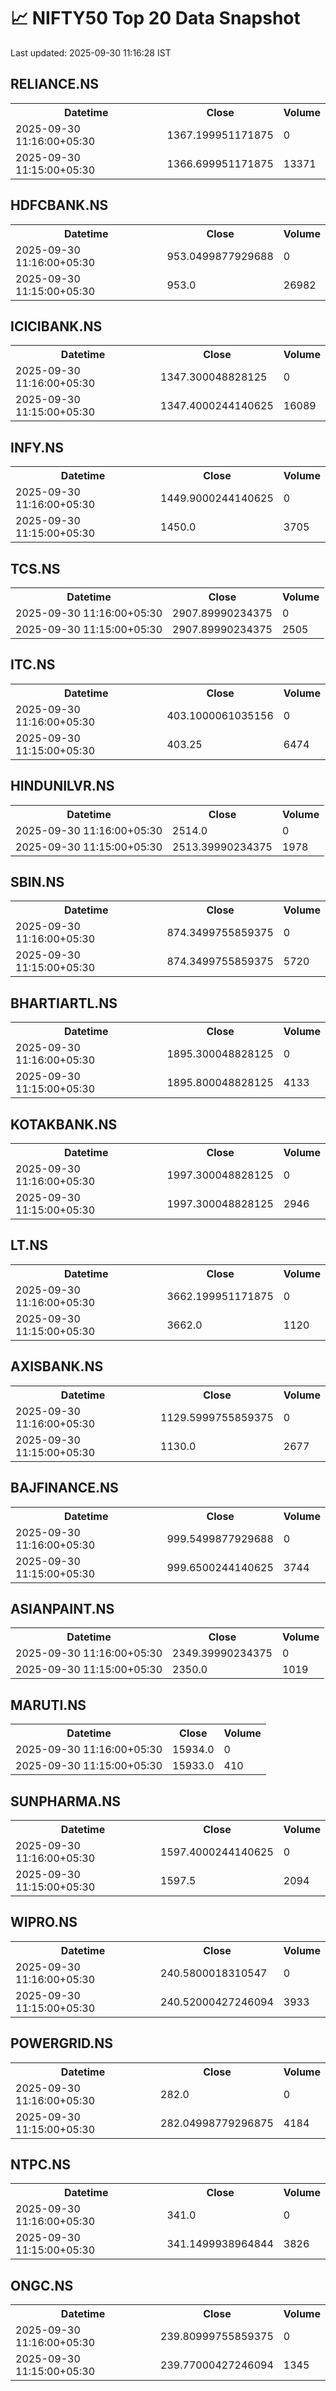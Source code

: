 # 📈 NIFTY50 Top 20 Data Snapshot

Last updated: 2025-09-30 11:16:28 IST

## RELIANCE.NS

<table>
  <tr><th>Datetime</th><th>Close</th><th>Volume</th></tr>
  <tr><td>2025-09-30 11:16:00+05:30</td><td>1367.199951171875</td><td>0</td></tr>
  <tr><td>2025-09-30 11:15:00+05:30</td><td>1366.699951171875</td><td>13371</td></tr>
</table>

## HDFCBANK.NS

<table>
  <tr><th>Datetime</th><th>Close</th><th>Volume</th></tr>
  <tr><td>2025-09-30 11:16:00+05:30</td><td>953.0499877929688</td><td>0</td></tr>
  <tr><td>2025-09-30 11:15:00+05:30</td><td>953.0</td><td>26982</td></tr>
</table>

## ICICIBANK.NS

<table>
  <tr><th>Datetime</th><th>Close</th><th>Volume</th></tr>
  <tr><td>2025-09-30 11:16:00+05:30</td><td>1347.300048828125</td><td>0</td></tr>
  <tr><td>2025-09-30 11:15:00+05:30</td><td>1347.4000244140625</td><td>16089</td></tr>
</table>

## INFY.NS

<table>
  <tr><th>Datetime</th><th>Close</th><th>Volume</th></tr>
  <tr><td>2025-09-30 11:16:00+05:30</td><td>1449.9000244140625</td><td>0</td></tr>
  <tr><td>2025-09-30 11:15:00+05:30</td><td>1450.0</td><td>3705</td></tr>
</table>

## TCS.NS

<table>
  <tr><th>Datetime</th><th>Close</th><th>Volume</th></tr>
  <tr><td>2025-09-30 11:16:00+05:30</td><td>2907.89990234375</td><td>0</td></tr>
  <tr><td>2025-09-30 11:15:00+05:30</td><td>2907.89990234375</td><td>2505</td></tr>
</table>

## ITC.NS

<table>
  <tr><th>Datetime</th><th>Close</th><th>Volume</th></tr>
  <tr><td>2025-09-30 11:16:00+05:30</td><td>403.1000061035156</td><td>0</td></tr>
  <tr><td>2025-09-30 11:15:00+05:30</td><td>403.25</td><td>6474</td></tr>
</table>

## HINDUNILVR.NS

<table>
  <tr><th>Datetime</th><th>Close</th><th>Volume</th></tr>
  <tr><td>2025-09-30 11:16:00+05:30</td><td>2514.0</td><td>0</td></tr>
  <tr><td>2025-09-30 11:15:00+05:30</td><td>2513.39990234375</td><td>1978</td></tr>
</table>

## SBIN.NS

<table>
  <tr><th>Datetime</th><th>Close</th><th>Volume</th></tr>
  <tr><td>2025-09-30 11:16:00+05:30</td><td>874.3499755859375</td><td>0</td></tr>
  <tr><td>2025-09-30 11:15:00+05:30</td><td>874.3499755859375</td><td>5720</td></tr>
</table>

## BHARTIARTL.NS

<table>
  <tr><th>Datetime</th><th>Close</th><th>Volume</th></tr>
  <tr><td>2025-09-30 11:16:00+05:30</td><td>1895.300048828125</td><td>0</td></tr>
  <tr><td>2025-09-30 11:15:00+05:30</td><td>1895.800048828125</td><td>4133</td></tr>
</table>

## KOTAKBANK.NS

<table>
  <tr><th>Datetime</th><th>Close</th><th>Volume</th></tr>
  <tr><td>2025-09-30 11:16:00+05:30</td><td>1997.300048828125</td><td>0</td></tr>
  <tr><td>2025-09-30 11:15:00+05:30</td><td>1997.300048828125</td><td>2946</td></tr>
</table>

## LT.NS

<table>
  <tr><th>Datetime</th><th>Close</th><th>Volume</th></tr>
  <tr><td>2025-09-30 11:16:00+05:30</td><td>3662.199951171875</td><td>0</td></tr>
  <tr><td>2025-09-30 11:15:00+05:30</td><td>3662.0</td><td>1120</td></tr>
</table>

## AXISBANK.NS

<table>
  <tr><th>Datetime</th><th>Close</th><th>Volume</th></tr>
  <tr><td>2025-09-30 11:16:00+05:30</td><td>1129.5999755859375</td><td>0</td></tr>
  <tr><td>2025-09-30 11:15:00+05:30</td><td>1130.0</td><td>2677</td></tr>
</table>

## BAJFINANCE.NS

<table>
  <tr><th>Datetime</th><th>Close</th><th>Volume</th></tr>
  <tr><td>2025-09-30 11:16:00+05:30</td><td>999.5499877929688</td><td>0</td></tr>
  <tr><td>2025-09-30 11:15:00+05:30</td><td>999.6500244140625</td><td>3744</td></tr>
</table>

## ASIANPAINT.NS

<table>
  <tr><th>Datetime</th><th>Close</th><th>Volume</th></tr>
  <tr><td>2025-09-30 11:16:00+05:30</td><td>2349.39990234375</td><td>0</td></tr>
  <tr><td>2025-09-30 11:15:00+05:30</td><td>2350.0</td><td>1019</td></tr>
</table>

## MARUTI.NS

<table>
  <tr><th>Datetime</th><th>Close</th><th>Volume</th></tr>
  <tr><td>2025-09-30 11:16:00+05:30</td><td>15934.0</td><td>0</td></tr>
  <tr><td>2025-09-30 11:15:00+05:30</td><td>15933.0</td><td>410</td></tr>
</table>

## SUNPHARMA.NS

<table>
  <tr><th>Datetime</th><th>Close</th><th>Volume</th></tr>
  <tr><td>2025-09-30 11:16:00+05:30</td><td>1597.4000244140625</td><td>0</td></tr>
  <tr><td>2025-09-30 11:15:00+05:30</td><td>1597.5</td><td>2094</td></tr>
</table>

## WIPRO.NS

<table>
  <tr><th>Datetime</th><th>Close</th><th>Volume</th></tr>
  <tr><td>2025-09-30 11:16:00+05:30</td><td>240.5800018310547</td><td>0</td></tr>
  <tr><td>2025-09-30 11:15:00+05:30</td><td>240.52000427246094</td><td>3933</td></tr>
</table>

## POWERGRID.NS

<table>
  <tr><th>Datetime</th><th>Close</th><th>Volume</th></tr>
  <tr><td>2025-09-30 11:16:00+05:30</td><td>282.0</td><td>0</td></tr>
  <tr><td>2025-09-30 11:15:00+05:30</td><td>282.04998779296875</td><td>4184</td></tr>
</table>

## NTPC.NS

<table>
  <tr><th>Datetime</th><th>Close</th><th>Volume</th></tr>
  <tr><td>2025-09-30 11:16:00+05:30</td><td>341.0</td><td>0</td></tr>
  <tr><td>2025-09-30 11:15:00+05:30</td><td>341.1499938964844</td><td>3826</td></tr>
</table>

## ONGC.NS

<table>
  <tr><th>Datetime</th><th>Close</th><th>Volume</th></tr>
  <tr><td>2025-09-30 11:16:00+05:30</td><td>239.80999755859375</td><td>0</td></tr>
  <tr><td>2025-09-30 11:15:00+05:30</td><td>239.77000427246094</td><td>1345</td></tr>
</table>

